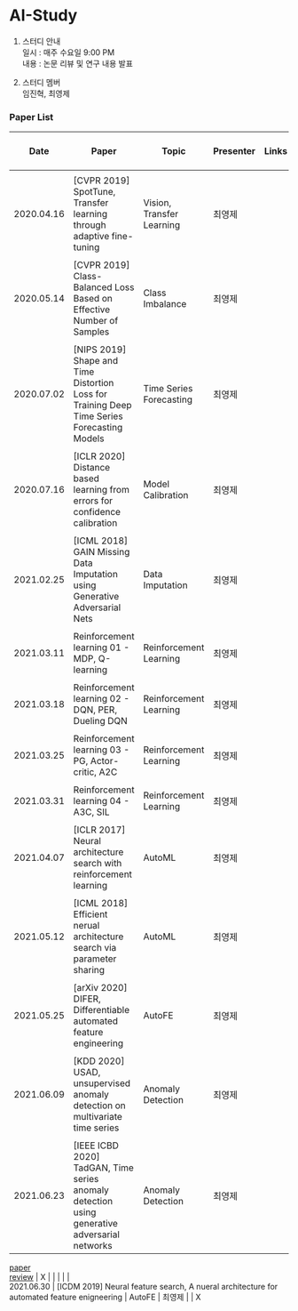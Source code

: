 # AI-Study

1. 스터디 안내  
일시 : 매주 수요일 9:00 PM  
내용 : 논문 리뷰 및 연구 내용 발표  
  
  
2. 스터디 멤버  
임진혁, 최영제
  
  
### Paper List  

Date | Paper | Topic | Presenter | Links | Needs futher modification
---- | ---- | ---- | ---- | ---- | ----
 |  |  |  |  |  
2020.04.16 | [CVPR 2019] SpotTune, Transfer learning through adaptive fine-tuning | Vision, Transfer Learning | 최영제 | | X
 |  |  |  |  |  
2020.05.14 | [CVPR 2019] Class-Balanced Loss Based on Effective Number of Samples | Class Imbalance | 최영제 | | X
 |  |  |  |  |  
2020.07.02 | [NIPS 2019] Shape and Time Distortion Loss for Training Deep Time Series Forecasting Models | Time Series Forecasting | 최영제 | | X
 |  |  |  |  |  
2020.07.16 | [ICLR 2020] Distance based learning from errors for confidence calibration | Model Calibration | 최영제 | | X
 |  |  |  |  |  
2021.02.25 | [ICML 2018] GAIN Missing Data Imputation using Generative Adversarial Nets | Data Imputation | 최영제 | | X
 |  |  |  |  |  
2021.03.11 | Reinforcement learning 01 - MDP, Q-learning | Reinforcement Learning | 최영제 | | O
 |  |  |  |  |  
2021.03.18 | Reinforcement learning 02 - DQN, PER, Dueling DQN | Reinforcement Learning | 최영제 | | O
 |  |  |  |  |  
2021.03.25 | Reinforcement learning 03 - PG, Actor-critic, A2C | Reinforcement Learning | 최영제 | | O
 |  |  |  |  |  
2021.03.31 | Reinforcement learning 04 - A3C, SIL | Reinforcement Learning | 최영제 | | O
 |  |  |  |  |  
2021.04.07 | [ICLR 2017] Neural architecture search with reinforcement learning | AutoML | 최영제 | | X
 |  |  |  |  |  
2021.05.12 | [ICML 2018] Efficient nerual architecture search via parameter sharing | AutoML | 최영제 | | X
 |  |  |  |  |  
2021.05.25 | [arXiv 2020] DIFER, Differentiable automated feature engineering | AutoFE | 최영제 | | X
 |  |  |  |  |  
2021.06.09 | [KDD 2020] USAD, unsupervised anomaly detection on multivariate time series | Anomaly Detection | 최영제 | | X
 |  |  |  |  |  
2021.06.23 | [IEEE ICBD 2020] TadGAN, Time series anomaly detection using generative adversarial networks | Anomaly Detection | 최영제 | 
[paper](https://arxiv.org/pdf/2009.07769.pdf)  
[review](https://github.com/yjchoi-95/AI-Study/blob/main/Anomaly%20Detection/%5BIEEE%20ICBD%202020%5D%20TadGAN%2C%20Time%20series%20anomaly%20detection%20using%20generative%20adversarial%20networks.pdf) | X
 |  |  |  |  |  
2021.06.30 | [ICDM 2019] Neural feature search, A nueral architecture for automated feature enigneering | AutoFE | 최영제 | | X

